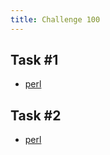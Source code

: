 ```yaml
---
title: Challenge 100
---
```



## Task #1

- [perl](https://github.com/manwar/perlweeklychallenge-club/blob/master/challenge-100/alexander-pankoff/perl/ch-1.pl)

## Task #2

- [perl](https://github.com/manwar/perlweeklychallenge-club/blob/master/challenge-100/alexander-pankoff/perl/ch-2.pl)
